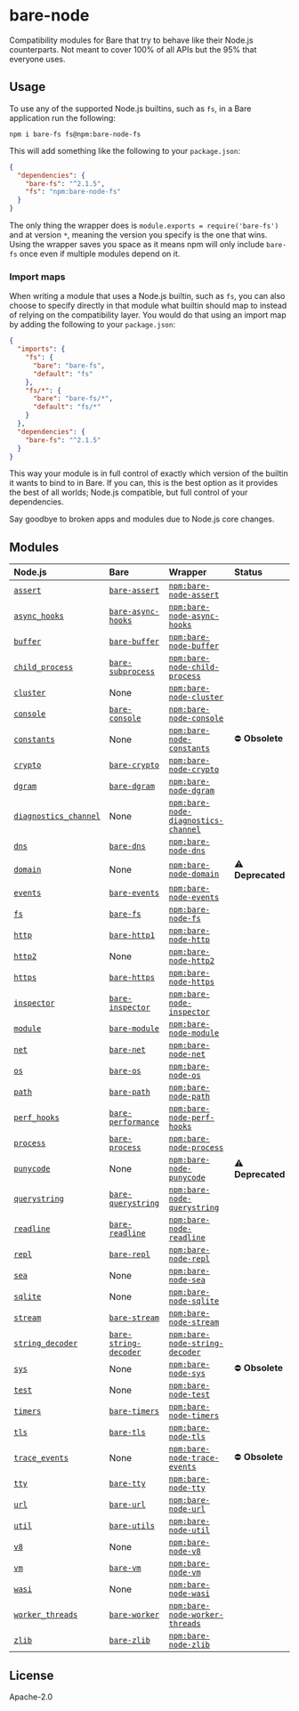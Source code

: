 # bare-node

Compatibility modules for Bare that try to behave like their Node.js counterparts. Not meant to cover 100% of all APIs but the 95% that everyone uses.

## Usage

To use any of the supported Node.js builtins, such as `fs`, in a Bare application run the following:

```
npm i bare-fs fs@npm:bare-node-fs
```

This will add something like the following to your `package.json`:

```json
{
  "dependencies": {
    "bare-fs": "^2.1.5",
    "fs": "npm:bare-node-fs"
  }
}
```

The only thing the wrapper does is `module.exports = require('bare-fs')` and at version `*`, meaning the version you specify is the one that wins. Using the wrapper saves you space as it means npm will only include `bare-fs` once even if multiple modules depend on it.

### Import maps

When writing a module that uses a Node.js builtin, such as `fs`, you can also choose to specify directly in that module what builtin should map to instead of relying on the compatibility layer. You would do that using an import map by adding the following to your `package.json`:

```json
{
  "imports": {
    "fs": {
      "bare": "bare-fs",
      "default": "fs"
    },
    "fs/*": {
      "bare": "bare-fs/*",
      "default": "fs/*"
    }
  },
  "dependencies": {
    "bare-fs": "^2.1.5"
  }
}
```

This way your module is in full control of exactly which version of the builtin it wants to bind to in Bare. If you can, this is the best option as it provides the best of all worlds; Node.js compatible, but full control of your dependencies.

Say goodbye to broken apps and modules due to Node.js core changes.

## Modules

| Node.js                                                                  | Bare                                                                        | Wrapper                                                                                            | Status            |
| :----------------------------------------------------------------------- | :-------------------------------------------------------------------------- | :------------------------------------------------------------------------------------------------- | :---------------- |
| [`assert`](https://nodejs.org/api/assert.html)                           | [`bare-assert`](https://github.com/holepunchto/bare-assert)                 | [`npm:bare-node-assert`](https://www.npmjs.com/package/bare-node-assert)                           |
| [`async_hooks`](https://nodejs.org/api/async_hooks.html)                 | [`bare-async-hooks`](https://github.com/holepunchto/bare-async-hooks)       | [`npm:bare-node-async-hooks`](https://www.npmjs.com/package/bare-node-async-hooks)                 |
| [`buffer`](https://nodejs.org/api/buffer.html)                           | [`bare-buffer`](https://github.com/holepunchto/bare-buffer)                 | [`npm:bare-node-buffer`](https://www.npmjs.com/package/bare-node-buffer)                           |
| [`child_process`](https://nodejs.org/api/child_process.html)             | [`bare-subprocess`](https://github.com/holepunchto/bare-subprocess)         | [`npm:bare-node-child-process`](https://www.npmjs.com/package/bare-node-child-process)             |
| [`cluster`](https://nodejs.org/api/cluster.html)                         | None                                                                        | [`npm:bare-node-cluster`](https://www.npmjs.com/package/bare-node-cluster)                         |
| [`console`](https://nodejs.org/api/console.html)                         | [`bare-console`](https://github.com/holepunchto/bare-console)               | [`npm:bare-node-console`](https://www.npmjs.com/package/bare-node-console)                         |
| [`constants`](https://nodejs.org/api/constants.html)                     | None                                                                        | [`npm:bare-node-constants`](https://www.npmjs.com/package/bare-node-constants)                     | ⛔️ **Obsolete**  |
| [`crypto`](https://nodejs.org/api/crypto.html)                           | [`bare-crypto`](https://github.com/holepunchto/bare-crypto)                 | [`npm:bare-node-crypto`](https://www.npmjs.com/package/bare-node-crypto)                           |
| [`dgram`](https://nodejs.org/api/dgram.html)                             | [`bare-dgram`](https://github.com/holepunchto/bare-dgram)                   | [`npm:bare-node-dgram`](https://www.npmjs.com/package/bare-node-dgram)                             |
| [`diagnostics_channel`](https://nodejs.org/api/diagnostics_channel.html) | None                                                                        | [`npm:bare-node-diagnostics-channel`](https://www.npmjs.com/package/bare-node-diagnostics-channel) |
| [`dns`](https://nodejs.org/api/dns.html)                                 | [`bare-dns`](https://github.com/holepunchto/bare-dns)                       | [`npm:bare-node-dns`](https://www.npmjs.com/package/bare-node-dns)                                 |
| [`domain`](https://nodejs.org/api/domain.html)                           | None                                                                        | [`npm:bare-node-domain`](https://www.npmjs.com/package/bare-node-domain)                           | ⚠️ **Deprecated** |
| [`events`](https://nodejs.org/api/events.html)                           | [`bare-events`](https://github.com/holepunchto/bare-events)                 | [`npm:bare-node-events`](https://www.npmjs.com/package/bare-node-events)                           |
| [`fs`](https://nodejs.org/api/fs.html)                                   | [`bare-fs`](https://github.com/holepunchto/bare-fs)                         | [`npm:bare-node-fs`](https://www.npmjs.com/package/bare-node-fs)                                   |
| [`http`](https://nodejs.org/api/http.html)                               | [`bare-http1`](https://github.com/holepunchto/bare-http1)                   | [`npm:bare-node-http`](https://www.npmjs.com/package/bare-node-http)                               |
| [`http2`](https://nodejs.org/api/http2.html)                             | None                                                                        | [`npm:bare-node-http2`](https://www.npmjs.com/package/bare-node-http2)                             |
| [`https`](https://nodejs.org/api/https.html)                             | [`bare-https`](https://github.com/holepunchto/bare-https)                   | [`npm:bare-node-https`](https://www.npmjs.com/package/bare-node-https)                             |
| [`inspector`](https://nodejs.org/api/inspector.html)                     | [`bare-inspector`](https://github.com/holepunchto/bare-inspector)           | [`npm:bare-node-inspector`](https://www.npmjs.com/package/bare-node-inspector)                     |
| [`module`](https://nodejs.org/api/module.html)                           | [`bare-module`](https://github.com/holepunchto/bare-module)                 | [`npm:bare-node-module`](https://www.npmjs.com/package/bare-node-module)                           |
| [`net`](https://nodejs.org/api/net.html)                                 | [`bare-net`](https://github.com/holepunchto/bare-net)                       | [`npm:bare-node-net`](https://www.npmjs.com/package/bare-node-net)                                 |
| [`os`](https://nodejs.org/api/os.html)                                   | [`bare-os`](https://github.com/holepunchto/bare-os)                         | [`npm:bare-node-os`](https://www.npmjs.com/package/bare-node-os)                                   |
| [`path`](https://nodejs.org/api/path.html)                               | [`bare-path`](https://github.com/holepunchto/bare-path)                     | [`npm:bare-node-path`](https://www.npmjs.com/package/bare-node-path)                               |
| [`perf_hooks`](https://nodejs.org/api/perf_hooks.html)                   | [`bare-performance`](https://github.com/holepunchto/bare-performance)       | [`npm:bare-node-perf-hooks`](https://www.npmjs.com/package/bare-node-perf-hooks)                   |
| [`process`](https://nodejs.org/api/process.html)                         | [`bare-process`](https://github.com/holepunchto/bare-process)               | [`npm:bare-node-process`](https://www.npmjs.com/package/bare-node-process)                         |
| [`punycode`](https://nodejs.org/api/punycode.html)                       | None                                                                        | [`npm:bare-node-punycode`](https://www.npmjs.com/package/bare-node-punycode)                       | ⚠️ **Deprecated** |
| [`querystring`](https://nodejs.org/api/querystring.html)                 | [`bare-querystring`](https://github.com/holepunchto/bare-querystring)       | [`npm:bare-node-querystring`](https://www.npmjs.com/package/bare-node-querystring)                 |
| [`readline`](https://nodejs.org/api/readline.html)                       | [`bare-readline`](https://github.com/holepunchto/bare-readline)             | [`npm:bare-node-readline`](https://www.npmjs.com/package/bare-node-readline)                       |
| [`repl`](https://nodejs.org/api/repl.html)                               | [`bare-repl`](https://github.com/holepunchto/bare-repl)                     | [`npm:bare-node-repl`](https://www.npmjs.com/package/bare-node-repl)                               |
| [`sea`](https://nodejs.org/api/single-executable-applications.html)      | None                                                                        | [`npm:bare-node-sea`](https://www.npmjs.com/package/bare-node-sea)                                 |
| [`sqlite`](https://nodejs.org/api/sqlite.html)                           | None                                                                        | [`npm:bare-node-sqlite`](https://www.npmjs.com/package/bare-node-sqlite)                           |
| [`stream`](https://nodejs.org/api/stream.html)                           | [`bare-stream`](https://github.com/holepunchto/bare-stream)                 | [`npm:bare-node-stream`](https://www.npmjs.com/package/bare-node-stream)                           |
| [`string_decoder`](https://nodejs.org/api/string_decoder.html)           | [`bare-string-decoder`](https://github.com/holepunchto/bare-string-decoder) | [`npm:bare-node-string-decoder`](https://www.npmjs.com/package/bare-node-string-decoder)           |
| [`sys`](https://nodejs.org/api/sys.html)                                 | None                                                                        | [`npm:bare-node-sys`](https://www.npmjs.com/package/bare-node-sys)                                 | ⛔️ **Obsolete**  |
| [`test`](https://nodejs.org/api/test.html)                               | None                                                                        | [`npm:bare-node-test`](https://www.npmjs.com/package/bare-node-test)                               |
| [`timers`](https://nodejs.org/api/timers.html)                           | [`bare-timers`](https://github.com/holepunchto/bare-timers)                 | [`npm:bare-node-timers`](https://www.npmjs.com/package/bare-node-timers)                           |
| [`tls`](https://nodejs.org/api/tls.html)                                 | [`bare-tls`](https://github.com/holepunchto/bare-tls)                       | [`npm:bare-node-tls`](https://www.npmjs.com/package/bare-node-tls)                                 |
| [`trace_events`](https://nodejs.org/api/trace_events.html)               | None                                                                        | [`npm:bare-node-trace-events`](https://www.npmjs.com/package/bare-node-trace-events)               | ⛔️ **Obsolete**  |
| [`tty`](https://nodejs.org/api/tty.html)                                 | [`bare-tty`](https://github.com/holepunchto/bare-tty)                       | [`npm:bare-node-tty`](https://www.npmjs.com/package/bare-node-tty)                                 |
| [`url`](https://nodejs.org/api/url.html)                                 | [`bare-url`](https://github.com/holepunchto/bare-url)                       | [`npm:bare-node-url`](https://www.npmjs.com/package/bare-node-url)                                 |
| [`util`](https://nodejs.org/api/util.html)                               | [`bare-utils`](https://github.com/holepunchto/bare-utils)                   | [`npm:bare-node-util`](https://www.npmjs.com/package/bare-node-util)                               |
| [`v8`](https://nodejs.org/api/v8.html)                                   | None                                                                        | [`npm:bare-node-v8`](https://www.npmjs.com/package/bare-node-v8)                                   |
| [`vm`](https://nodejs.org/api/vm.html)                                   | [`bare-vm`](https://github.com/holepunchto/bare-vm)                         | [`npm:bare-node-vm`](https://www.npmjs.com/package/bare-node-vm)                                   |
| [`wasi`](https://nodejs.org/api/wasi.html)                               | None                                                                        | [`npm:bare-node-wasi`](https://www.npmjs.com/package/bare-node-wasi)                               |
| [`worker_threads`](https://nodejs.org/api/worker_threads.html)           | [`bare-worker`](https://github.com/holepunchto/bare-worker)                 | [`npm:bare-node-worker-threads`](https://www.npmjs.com/package/bare-node-worker-threads)           |
| [`zlib`](https://nodejs.org/api/zlib.html)                               | [`bare-zlib`](https://github.com/holepunchto/bare-zlib)                     | [`npm:bare-node-zlib`](https://www.npmjs.com/package/bare-node-zlib)                               |

## License

Apache-2.0

